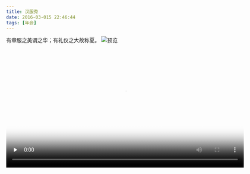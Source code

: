```yaml
---
title: 汉服秀
date: 2016-03-015 22:46:44
tags: [年会]
---
```

有章服之美谓之华；有礼仪之大故称夏。
![预览](http://7xrw48.com1.z0.glb.clouddn.com/%40%2Fimages%2F2016%2F3%2F15%2Fpreview.jpg/w640)

<video id="video" controls="" preload="none" width="640" poster="http://7xrw48.com1.z0.glb.clouddn.com/%40%2Fimages%2F2016%2F3%2F15%2Fposter.jpg">
      <source id="rmvb" src="http://7xrw48.com1.z0.glb.clouddn.com/video%2F2016%2F3%2F15%2Fannual-meeting.mp4" type="video/mp4">
      <p>Your user agent does not support the HTML5 Video element.</p>
    </video>

    
